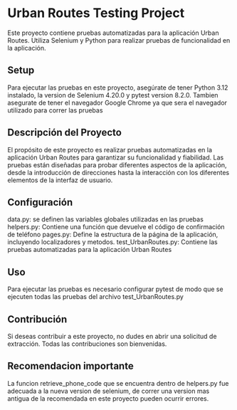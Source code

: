# Urban Routes Testing Project

Este proyecto contiene pruebas automatizadas para la aplicación Urban Routes. Utiliza Selenium y Python para realizar pruebas de funcionalidad en la aplicación.

## Setup

Para ejecutar las pruebas en este proyecto, asegúrate de tener Python 3.12 instalado, la version de Selenium 4.20.0 y pytest version 8.2.0. 
Tambien asegurate de tener el navegador Google Chrome ya que sera el navegador utilizado para correr las pruebas

## Descripción del Proyecto
El propósito de este proyecto es realizar pruebas automatizadas en la aplicación Urban Routes para garantizar su funcionalidad y fiabilidad. Las pruebas están diseñadas para probar diferentes aspectos de la aplicación, desde la introducción de direcciones hasta la interacción con los diferentes elementos de la interfaz de usuario.

## Configuración
data.py: se definen las variables globales utilizadas en las pruebas  
helpers.py: Contiene una función que devuelve el código de confirmación de teléfono
pages.py: Define la estructura de la página de la aplicación, incluyendo localizadores y metodos.
test_UrbanRoutes.py: Contiene las pruebas automatizadas para la aplicación Urban Routes

## Uso
Para ejecutar las pruebas es necesario configurar pytest de modo que se ejecuten todas las pruebas del archivo test_UrbanRoutes.py

## Contribución
Si deseas contribuir a este proyecto, no dudes en abrir una solicitud de extracción. Todas las contribuciones son bienvenidas.

## Recomendacion importante
La funcion retrieve_phone_code que se encuentra dentro de helpers.py fue adecuada a la nueva version de selenium, de correr una version mas antigua de la recomendada en este proyecto pueden ocurrir errores.
